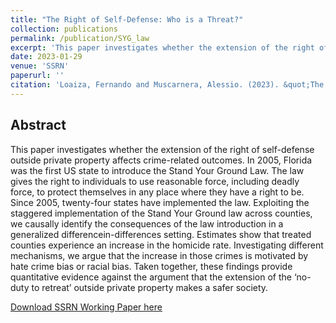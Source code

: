 ```yaml
---
title: "The Right of Self-Defense: Who is a Threat?"
collection: publications
permalink: /publication/SYG_law
excerpt: 'This paper investigates whether the extension of the right of self-defense outside private property affects crime-related outcomes.'
date: 2023-01-29
venue: 'SSRN'
paperurl: ''
citation: 'Loaiza, Fernando and Muscarnera, Alessio. (2023). &quot;The Right of Self-Defense: Who is a Threat?.&quot;.'
---
```


## Abstract

This paper investigates whether the extension of the right of self-defense outside private property affects crime-related outcomes. In 2005, Florida was the first US state to introduce the Stand Your Ground Law. The law gives the right to individuals to use reasonable force, including deadly force, to protect themselves in any place where they have a right to be. Since 2005, twenty-four states have implemented the law. Exploiting the staggered implementation of the Stand Your Ground law across counties, we causally identify the consequences of the law introduction in a generalized differencein-differences setting. Estimates show that treated counties experience an increase in the homicide rate. Investigating different mechanisms, we argue that the increase in those crimes is motivated by hate crime bias or racial bias. Taken together, these findings provide quantitative evidence against the argument that the extension of the ‘no-duty to retreat’ outside private property makes a safer society.

[Download SSRN Working Paper here](https://papers.ssrn.com/sol3/papers.cfm?abstract_id=4342111)

